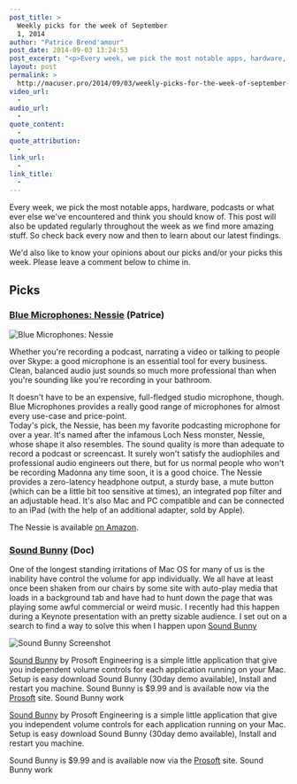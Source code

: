 ```yaml
---
post_title: >
  Weekly picks for the week of September
  1, 2014
author: "Patrice Brend'amour"
post_date: 2014-09-03 13:24:53
post_excerpt: "<p>Every week, we pick the most notable apps, hardware, podcasts or what ever else we've encountered and think you should know of. This post will also be updated regularly throughout the week as we find more amazing stuff. So check back every now and then to learn about our latest findings.</p><p> </p><p>This weeks picks:</p><ul><li>Blue Microphones: Nessie</li><li>Sound Bunny</li></ul>"
layout: post
permalink: >
  http://macuser.pro/2014/09/03/weekly-picks-for-the-week-of-september-1-2014/
video_url:
  - 
audio_url:
  - 
quote_content:
  - 
quote_attribution:
  - 
link_url:
  - 
link_title:
  - 
---
```


Every week, we pick the most notable apps, hardware, podcasts or what ever else we've encountered and think you should know of. This post will also be updated regularly throughout the week as we find more amazing stuff. So check back every now and then to learn about our latest findings.

We'd also like to know your opinions about our picks and/or your picks this week. Please leave a comment below to chime in.

<h2>Picks</h2>

<h3><a href="http://www.bluemic.com/nessie/" title="Nessie Microphone">Blue Microphones: Nessie</a> (Patrice)</h3>

<img src="/wp-content/uploads/2014/09/img1.jpg" alt="Blue Microphones: Nessie" />

Whether you're recording a podcast, narrating a video or talking to people over Skype: a good microphone is an essential tool for every business. Clean, balanced audio just sounds so much more professional than when you're sounding like you're recording in your bathroom.

It doesn't have to be an expensive, full-fledged studio microphone, though. Blue Microphones provides a really good range of microphones for almost every use-case and price-point.<br />
Today's pick, the Nessie, has been my favorite podcasting microphone for over a year. It's named after the infamous Loch Ness monster, Nessie, whose shape it also resembles. The sound quality is more than adequate to record a podcast or screencast. It surely won't satisfy the audiophiles and professional audio engineers out there, but for us normal people who won't be recording Madonna any time soon, it is a good choice. The Nessie provides a zero-latency headphone output, a sturdy base, a mute button (which can be a little bit too sensitive at times), an integrated pop filter and an adjustable head. It's also Mac and PC compatible and can be connected to an iPad (with the help of an additional adapter, sold by Apple).

The Nessie is available <a href="http://www.amazon.com/Blue-Microphones-NESSIE-Condenser-Microphone/dp/B00BUIA362/?tag=infophreak-20" title="Nessie on Amazon">on Amazon</a>.

<h3><a href="http://www.prosofteng.com/products/soundbunny.php" title="Sound Bunny by Prosoft">Sound Bunny</a> (Doc)</h3>

One of the longest standing irritations of Mac OS for many of us is the inability have control the volume for app individually.  We all have at least once been shaken from our chairs by some site with auto-play media that loads in a background tab and have had to hunt down the page that was playing some awful commercial or weird music. I recently had this happen during a Keynote presentation with an pretty sizable audience. I set out on a search to find a way to solve this when I happen upon <a href="http://www.prosofteng.com/products/soundbunny.php" title="Sound Bunny by Prosoft">Sound Bunny</a>

<img src="/wp-content/uploads/2014/09/soundbunny.png" alt="Sound Bunny Screenshot" title="http://www.prosofteng.com/products/soundbunny.php &quot;Sound Bunny by Prosoft&quot;" />

<a href="http://www.prosofteng.com/products/soundbunny.php" title="Sound Bunny by Prosoft">Sound Bunny</a> by Prosoft Engineering is a simple little application that give you independent volume controls for each application running on your Mac.  Setup is easy download Sound Bunny (30day demo available), Install and restart you machine.      Sound Bunny is $9.99 and is available now via the <a href="http://www.prosofteng.com" title="Prosoft Engineering">Prosoft</a> site.  Sound Bunny work

<a href="http://www.prosofteng.com/products/soundbunny.php" title="Sound Bunny by Prosoft">Sound Bunny</a> by Prosoft Engineering is a simple little application that give you independent volume controls for each application running on your Mac.  Setup is easy download Sound Bunny (30day demo available), Install and restart you machine.

Sound Bunny is $9.99 and is available now via the <a href="http://www.prosofteng.com" title="Prosoft Engineering">Prosoft</a> site.  Sound Bunny work